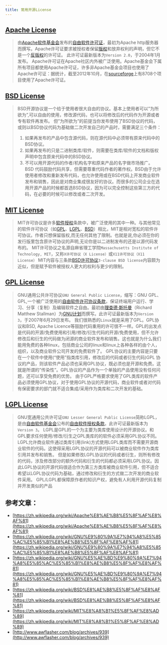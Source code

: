 ```yaml
---
title: 常用开源License 
---
```


## [Apache License](http://www.apache.org/licenses/)
> 由[Apache软件基金会](https://zh.wikipedia.org/wiki/Apache%E8%BB%9F%E4%BB%B6%E5%9F%BA%E9%87%91%E6%9C%83)发布的[自由软件许可证](https://zh.wikipedia.org/wiki/%E8%87%AA%E7%94%B1%E8%BD%AF%E4%BB%B6%E8%AE%B8%E5%8F%AF%E8%AF%81)，最初为Apache http服务器而撰写。Apache许可证要求被授权者保留[版权](https://zh.wikipedia.org/wiki/%E7%89%88%E6%9D%83)和放弃权利的声明，但它不是一个[反版权](https://zh.wikipedia.org/wiki/%E5%8F%8D%E7%89%88%E6%9D%83)的许可证。
> 此许可证最新版本为`Version 2.0`，于2004年1月发布。
> Apache许可证在Apache社区内外被广泛使用。Apache基金会下属所有项目都使用Apache许可证，许多非Apache基金会项目也使用了Apache许可证：据统计，截至2012年10月，在[sourceforge](https://zh.wikipedia.org/wiki/Sourceforge)上有8708个项目使用了Apache许可证。


## [BSD License](https://opensource.org/licenses/bsd-license.php)
> BSD开源协议是一个给于使用者很大自由的协议。基本上使用者可以”为所欲为”,可以自由的使用，修改源代码，也可以将修改后的代码作为开源或者专有软件再发布。
> 但”为所欲为”的前提当你发布使用了BSD协议的代码，或则以BSD协议代码为基础做二次开发自己的产品时，需要满足三个条件：
> 1. 如果再发布的产品中包含源代码，则在源代码中必须带有原来代码中的BSD协议。
> 2. 如果再发布的只是二进制类库/软件，则需要在类库/软件的文档和版权声明中包含原来代码中的BSD协议。
> 3. 不可以用开源代码的作者/机构名字和原来产品的名字做市场推广。
> BSD 代码鼓励代码共享，但需要尊重代码作者的著作权。BSD由于允许使用者修改和重新发布代码，也允许使用或在BSD代码上开发商业软件发布和销售，因此是对商业集成很友好的协议。而很多的公司企业在选用开源产品的时候都首选BSD协议，因为可以完全控制这些第三方的代码，在必要的时候可以修改或者二次开发。


## [MIT License](https://opensource.org/licenses/mit-license.php)
> MIT许可协议是许多[软件](https://zh.wikipedia.org/wiki/%E8%BB%9F%E9%AB%94)[授权](https://zh.wikipedia.org/wiki/%E6%8E%88%E6%AC%8A)条款中，被广泛使用的其中一种。与其他常见的软件许可协议（如[GPL](https://zh.wikipedia.org/wiki/GPL)、[LGPL](https://zh.wikipedia.org/wiki/LGPL)、[BSD](https://zh.wikipedia.org/wiki/BSD_license)）相比，MIT是相对宽松的软件许可协议。作者只想保留版权,而无任何其他了限制。也就是说,你必须在你的发行版里包含原许可协议的声明,无论你是以二进制发布的还是以源代码发布的。
> MIT许可协议之名源自麻省理工学院`Massachusetts Institute of Technology, MIT`，又称`X许可协议（X License）`或`X11许可协议（X11 License）`
MIT内容与三条款[BSD许可协议](https://zh.wikipedia.org/wiki/BSD%E6%8E%88%E6%AC%8A%E6%A2%9D%E6%AC%BE)`3-clause BSD license`内容颇为近似，但是赋予软件被授权人更大的权利与更少的限制。


## [GPL License](http://www.gnu.org/licenses/gpl.html)
> GNU通用公共许可协议`GNU General Public License`，缩写：GNU GPL、GPL,一个被广泛使用的[自由软件许可协议条款](https://zh.wikipedia.org/wiki/%E8%87%AA%E7%94%B1%E8%BB%9F%E9%AB%94%E6%8E%88%E6%AC%8A%E6%A2%9D%E6%AC%BE)，保证终端用户运行、学习、分享（复制）及编辑软件之自由。最初由[理查德·斯托曼](https://zh.wikipedia.org/wiki/%E7%90%86%E6%9F%A5%E5%BE%B7%C2%B7%E6%96%AF%E6%89%98%E6%9B%BC)（Richard Matthew Stallman）为[GNU计划](https://zh.wikipedia.org/wiki/GNU%E8%A8%88%E5%8A%83)而撰写。此许可证最新版本为`Version 3`，于2007年6月29日发布。
> 我们很熟悉的`Linux`就是采用了GPL。GPL协议和BSD, Apache Licence等鼓励代码重用的许可很不一样。GPL的出发点是代码的开源/免费使用和引用/修改/衍生代码的开源/免费使用，但不允许修改后和衍生的代码做为闭源的商业软件发布和销售。这也就是为什么我们能用免费的各种linux，包括商业公司的linux和linux上各种各样的由个人，组织，以及商业软件公司开发的免费软件了。
> GPL协议的主要内容是只要在一个软件中使用(“使用”指类库引用，修改后的代码或者衍生代码)GPL 协议的产品，则该软件产品必须也采用GPL协议，既必须也是开源和免费。这就是所谓的”传染性”。GPL协议的产品作为一个单独的产品使用没有任何问题，还可以享受免费的优势。
> 由于GPL严格要求使用了GPL类库的软件产品必须使用GPL协议，对于使用GPL协议的开源代码，商业软件或者对代码有保密要求的部门就不适合集成/采用作为类库和二次开发的基础。


## [LGPL License](http://www.gnu.org/licenses/lgpl.html)
> GNU宽通用公共许可证`GNU Lesser General Public License`简称LGPL，是由[自由软件基金会](https://zh.wikipedia.org/wiki/%E8%87%AA%E7%94%B1%E8%BD%AF%E4%BB%B6%E5%9F%BA%E9%87%91%E4%BC%9A)公布的[自由软件授权条款](https://zh.wikipedia.org/wiki/%E8%87%AA%E7%94%B1%E8%BB%9F%E9%AB%94%E6%8E%88%E6%AC%8A%E6%A2%9D%E6%AC%BE)。此许可证最新版本为`Version 3`。
> LGPL是GPL的一个为主要为类库使用设计的开源协议。和GPL要求任何使用/修改/衍生之GPL类库的的软件必须采用GPL协议不同。LGPL允许商业软件通过类库引用(link)方式使用LGPL类库而不需要开源商业软件的代码。这使得采用LGPL协议的开源代码可以被商业软件作为类库引用并发布和销售。
> 但是如果修改LGPL协议的代码或者衍生，则所有修改的代码，涉及修改部分的额外代码和衍生的代码都必须采用LGPL协议。因此LGPL协议的开源代码很适合作为第三方类库被商业软件引用，但不适合希望以LGPL协议代码为基础，通过修改和衍生的方式做二次开发的商业软件采用。
> GPL/LGPL都保障原作者的知识产权，避免有人利用开源代码复制并开发类似的产品

## 参考文章：

- [https://zh.wikipedia.org/wiki/Apache%E8%AE%B8%E5%8F%AF%E8%AF%81](https://zh.wikipedia.org/wiki/Apache%E8%AE%B8%E5%8F%AF%E8%AF%81)
- [https://zh.wikipedia.org/wiki/GNU%E9%80%9A%E7%94%A8%E5%85%AC%E5%85%B1%E8%AE%B8%E5%8F%AF%E8%AF%81](https://zh.wikipedia.org/wiki/GNU%E9%80%9A%E7%94%A8%E5%85%AC%E5%85%B1%E8%AE%B8%E5%8F%AF%E8%AF%81)
- [https://zh.wikipedia.org/wiki/GNU%E5%AE%BD%E9%80%9A%E7%94%A8%E5%85%AC%E5%85%B1%E8%AE%B8%E5%8F%AF%E8%AF%81](https://zh.wikipedia.org/wiki/GNU%E5%AE%BD%E9%80%9A%E7%94%A8%E5%85%AC%E5%85%B1%E8%AE%B8%E5%8F%AF%E8%AF%81)
- [https://zh.wikipedia.org/wiki/BSD%E8%AE%B8%E5%8F%AF%E8%AF%81](https://zh.wikipedia.org/wiki/BSD%E8%AE%B8%E5%8F%AF%E8%AF%81)
- [https://zh.wikipedia.org/wiki/MIT%E8%A8%B1%E5%8F%AF%E8%AD%89](https://zh.wikipedia.org/wiki/MIT%E8%A8%B1%E5%8F%AF%E8%AD%89)
- [http://www.awflasher.com/blog/archives/939](http://www.awflasher.com/blog/archives/939)

